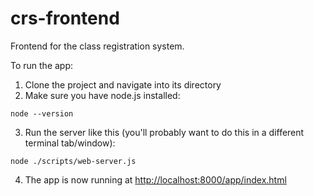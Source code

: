 crs-frontend
============

Frontend for the class registration system.

To run the app:

1. Clone the project and navigate into its directory
2. Make sure you have node.js installed:

```
node --version
```

3. Run the server like this (you'll probably want to do this in a different terminal tab/window):

```
node ./scripts/web-server.js
```

4. The app is now running at [http://localhost:8000/app/index.html](http://localhost:8000/app/index.html)
